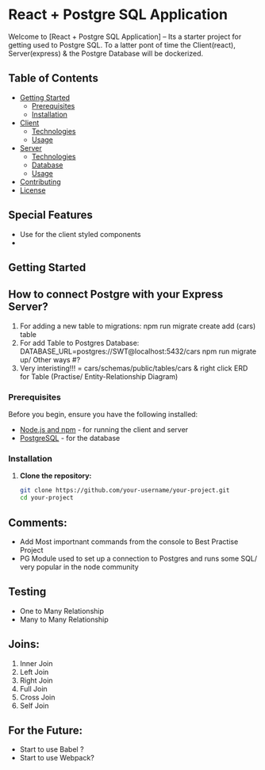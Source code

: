 # React + Postgre SQL Application

Welcome to [React + Postgre SQL Application] – Its a starter project for getting used to Postgre SQL.
To a latter pont of time the Client(react), Server(express) & the Postgre Database will be dockerized.

## Table of Contents

- [Getting Started](#getting-started)
  - [Prerequisites](#prerequisites)
  - [Installation](#installation)
- [Client](#client)
  - [Technologies](#technologies)
  - [Usage](#usage)
- [Server](#server)
  - [Technologies](#technologies-1)
  - [Database](#database)
  - [Usage](#usage-1)
- [Contributing](#contributing)
- [License](#license)

## Special Features
- Use for the client styled components
-  

## Getting Started

## How to connect Postgre with your Express Server?
1. For adding a new table to migrations: npm run migrate create add (cars) table
2. For add Table to Postgres Database: DATABASE_URL=postgres://SWT@localhost:5432/cars npm run migrate up/ Other ways #? 
3. Very interisting!!! = cars/schemas/public/tables/cars & right click ERD for Table (Practise/ Entity-Relationship Diagram)

### Prerequisites

Before you begin, ensure you have the following installed:

- [Node.js and npm](https://nodejs.org/) - for running the client and server
- [PostgreSQL](https://www.postgresql.org/) - for the database

### Installation

1. **Clone the repository:**
   ```bash
   git clone https://github.com/your-username/your-project.git
   cd your-project

## Comments: 
- Add Most importnant commands from the console to Best Practise Project
- PG Module used to set up a connection to Postgres and runs some SQL/ very popular in the node community 

## Testing
- One to Many Relationship
- Many to Many Relationship

## Joins: 
1. Inner Join
2. Left Join
3. Right Join
4. Full Join
5. Cross Join
6. Self Join
 
## For the Future:
- Start to use Babel ? 
- Start to use Webpack? 